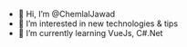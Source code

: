 - 👋 Hi, I’m @ChemlalJawad
- 👀 I’m interested in new technologies & tips 
- 🌱 I’m currently learning VueJs, C#.Net



